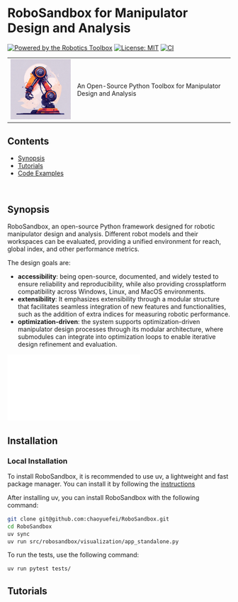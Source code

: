 # RoboSandbox for Manipulator Design and Analysis

[![Powered by the Robotics Toolbox](https://raw.githubusercontent.com/petercorke/robotics-toolbox-python/master/.github/svg/rtb_powered.min.svg)](https://github.com/petercorke/robotics-toolbox-python)
[![License: MIT](https://img.shields.io/badge/License-MIT-yellow.svg)](https://opensource.org/licenses/MIT)
[![CI](https://github.com/chaoyuefei/RoboSandbox/workflows/CI/badge.svg)](https://github.com/chaoyuefei/RoboSandbox/actions?query=workflow%3Aci)
<table style="border:0px">
<tr style="border:0px">
<td style="border:0px">
<img src="docs/figs/robosandbox_icon.jpeg" width="200"></td>
<td style="border:0px">
An Open-Source Python Toolbox for Manipulator Design and Analysis
</td>
</tr>
</table>

<!-- <br> -->

## Contents

- [Synopsis](#1)
- [Tutorials](#3)
- [Code Examples](#4)


<br>

<a id='1'></a>
## Synopsis

RoboSandbox, an open-source Python framework designed for robotic manipulator design and analysis. Different robot models and their workspaces can be evaluated, providing a unified environment for reach, global index, and other performance metrics.

The design goals are:

- **accessibility**: being open-source, documented, and widely tested to ensure reliability and reproducibility, while also providing crossplatform compatibility across Windows, Linux, and MacOS environments.
- **extensibility**: It emphasizes extensibility through a modular structure that facilitates seamless integration of new features and functionalities, such as the addition of extra indices for measuring robotic performance.
- **optimization-driven**: the system supports optimization-driven manipulator design processes through its modular architecture, where submodules can integrate into optimization loops to enable iterative design refinement and evaluation.

![Loop](docs/figs/optimization_driven_loop.pdf)

## Installation

### Local Installation

To install RoboSandbox, it is recommended to use uv, a lightweight and fast package manager. You can install it by following the [instructions](https://docs.astral.sh/uv/guides/install-python/)

After installing uv, you can install RoboSandbox with the following command:

```bash
git clone git@github.com:chaoyuefei/RoboSandbox.git
cd RoboSandbox
uv sync
uv run src/robosandbox/visualization/app_standalone.py
```

To run the tests, use the following command:

```bash
uv run pytest tests/
```

## Tutorials
